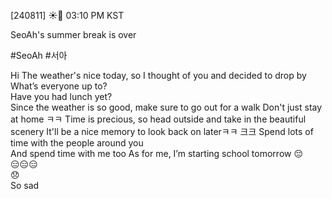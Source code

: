 [240811] ☀️💭 03:10 PM KST

SeoAh's summer break is over

#SeoAh #서아

Hi 
The weather's nice today, so I thought of you and decided to drop by 
What’s everyone up to?  
Have you had lunch yet?  
Since the weather is so good, make sure to go out for a walk
Don't just stay at home ㅋㅋ
Time is precious, so head outside and take in the beautiful scenery
It'll be a nice memory to look back on laterㅋㅋ
크크
Spend lots of time with the people around you  
And spend time with me too
As for me, I’m starting school tomorrow 😔  
😑😑😑  
😞  
So sad
